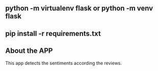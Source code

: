 ## python -m virtualenv flask or python -m venv flask
## pip install -r requirements.txt
## About the APP
This app detects the sentiments according the reviews.